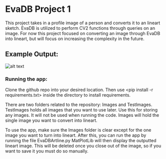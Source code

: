 # EvaDB Project 1
This project takes in a profile image of a person and converts it to an lineart sketch. EvaDB is utilized to perform CV2 functions through queries on an image. For now this project focused on converting an image through EvaDB into lineart, but will focus on increasing the complexity in the future.

## Example Output:
![alt text](https://github.com/JohnK70/EvaDBP1Artline/blob/main/githubImage.png?raw=true)

### Running the app:
Clone the github repo into your desired location. Then use <pip install -r requirements.txt> inside the directory to install requirements.

There are two folders related to the repository: Images and TestImages.
TestImages holds all images that you want to use later. Use this for storing any images. It will not be used when running the code.
Images will hold the single image you want to convert into lineart.

To use the app, make sure the Images folder is clear except for the one image you want to turn into lineart.
After this, you can run the app by running the file EvaDBArtline.py
MatPlotLib will then display the outputted lineart image. This will be deleted once you close out of the image, so if you want to save it you must do so manually.
